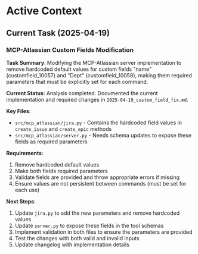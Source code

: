 # Active Context

## Current Task (2025-04-19)

### MCP-Atlassian Custom Fields Modification

**Task Summary**: Modifying the MCP-Atlassian server implementation to remove hardcoded default values for custom fields "name" (customfield_10057) and "Dept" (customfield_10058), making them required parameters that must be explicitly set for each command.

**Current Status**: Analysis completed. Documented the current implementation and required changes in `2025-04-19_custom_field_fix.md`.

**Key Files**:
- `src/mcp_atlassian/jira.py` - Contains the hardcoded field values in `create_issue` and `create_epic` methods
- `src/mcp_atlassian/server.py` - Needs schema updates to expose these fields as required parameters

**Requirements**:
1. Remove hardcoded default values
2. Make both fields required parameters
3. Validate fields are provided and throw appropriate errors if missing
4. Ensure values are not persistent between commands (must be set for each use)

**Next Steps**:
1. Update `jira.py` to add the new parameters and remove hardcoded values
2. Update `server.py` to expose these fields in the tool schemas
3. Implement validation in both files to ensure the parameters are provided
4. Test the changes with both valid and invalid inputs
5. Update changelog with implementation details
